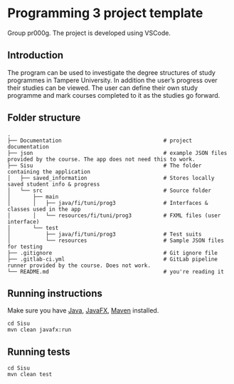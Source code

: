 # Programming 3 project template

Group pr000g. The project is developed using VSCode. 

## Introduction

The program can be used to investigate the degree structures of study programmes in Tampere University. In addition the user’s progress over their studies can be viewed. The user can define their own study programme and mark courses completed to it as the studies go forward.

## Folder structure

```
.
├── Documentation                                # project documentation
├── json                                         # example JSON files provided by the course. The app does not need this to work.
├── Sisu                                         # The folder containing the application
│   ├── saved_information                        # Stores locally saved student info & progress
│   └── src                                      # Source folder
│       ├── main                                 
│       │   ├── java/fi/tuni/prog3               # Interfaces & classes used in the app
│       │   └── resources/fi/tuni/prog3          # FXML files (user interface)
│       └── test
│           ├── java/fi/tuni/prog3               # Test suits
│           └── resources                        # Sample JSON files for testing
├── .gitignore                                   # Git ignore file
├── .gitlab-ci.yml                               # GitLab pipeline runner provided by the course. Does not work.
└── README.md                                    # you're reading it
```
## Running instructions
Make sure you have [Java](https://www.java.com/en/download/help/download_options.html), [JavaFX](https://openjfx.io/), [Maven](https://maven.apache.org/) installed. 

```
cd Sisu
mvn clean javafx:run
```

## Running tests
```
cd Sisu
mvn clean test
```
